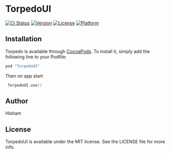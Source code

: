 # TorpedoUI

[![CI Status](http://img.shields.io/travis/Onavoy/TorpedoUI.svg?style=flat)](https://travis-ci.org/Onavoy/TorpedoUI)
[![Version](https://img.shields.io/cocoapods/v/TorpedoUI.svg?style=flat)](http://cocoapods.org/pods/TorpedoUI)
[![License](https://img.shields.io/cocoapods/l/TorpedoUI.svg?style=flat)](http://cocoapods.org/pods/TorpedoUI)
[![Platform](https://img.shields.io/cocoapods/p/TorpedoUI.svg?style=flat)](http://cocoapods.org/pods/TorpedoUI)

## Installation

Torpedo is available through [CocoaPods](http://cocoapods.org). To install
it, simply add the following line to your Podfile:

```ruby
pod "TorpedoUI"
```


Then on app start
```swift
 TorpedoUI.use()
```

## Author

Hisham

## License

TorpedoUI is available under the MIT license. See the LICENSE file for more info.
